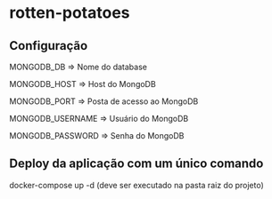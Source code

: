 # rotten-potatoes

## Configuração

MONGODB_DB => Nome do database

MONGODB_HOST => Host do MongoDB

MONGODB_PORT => Posta de acesso ao MongoDB

MONGODB_USERNAME => Usuário do MongoDB

MONGODB_PASSWORD => Senha do MongoDB

## Deploy da aplicação com um único comando
docker-compose up -d (deve ser executado na pasta raiz do projeto)
